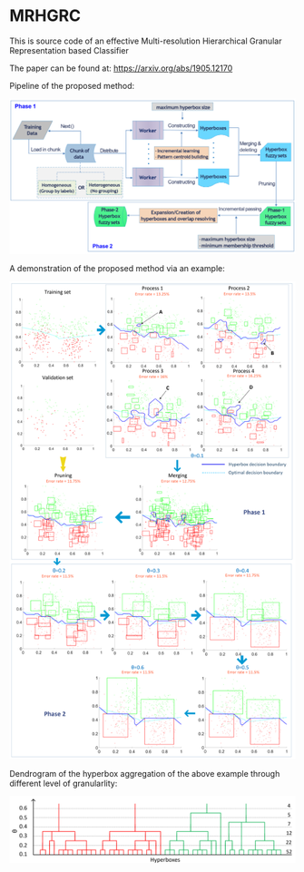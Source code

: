 # MRHGRC
This is source code of an effective Multi-resolution Hierarchical Granular Representation based Classifier

The paper can be found at: https://arxiv.org/abs/1905.12170

Pipeline of the proposed method:

![Pipeline of the proposed method](https://github.com/UTS-AAi/MRHGRC/blob/master/Demo/pipeline.png)

A demonstration of the proposed method via an example:

![example](https://github.com/UTS-AAi/MRHGRC/blob/master/Demo/example.png)

Dendrogram of the hyperbox aggregation of the above example through different level of granularlity:

![dendrogram](https://github.com/UTS-AAi/MRHGRC/blob/master/Demo/dendrogram.png)
